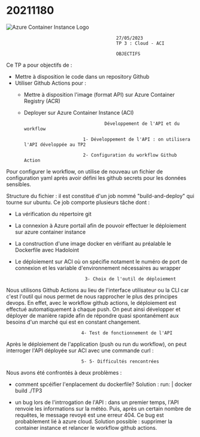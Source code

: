# 20211180
  <img src="https://expertime.com/wp-content/uploads/2021/03/ACI-container.png" alt="Azure Container Instance Logo" />



                                             27/05/2023     
                                             TP 3 : Cloud - ACI
    
                                             OBJECTIFS

Ce TP a pour objectifs de :

- Mettre à disposition le code dans un repository Github
- Utiliser Github Actions pour :
    - Mettre à disposition l'image (format API) sur Azure Container Registry (ACR)
    - Deployer sur Azure Container Instance (ACI) 



                                        Développement de l'API et du workflow

                                1- Développement de l'API : on utilisera l'API développée au TP2

                                2- Configuration du workflow Github Action 

Pour configurer le workflow, on utilise de nouveau un fichier de configuration yaml après avoir défini les github secrets pour les données sensibles.

Structure du fichier : il est constitué d'un job nommé "build-and-deploy" qui tourne sur ubuntu. Ce job comporte plusieurs tâche dont :
- La vérification du répertoire git
- La connexion à Azure portail afin de pouvoir effectuer le déploiement sur azure container instance
- La construction d'une image docker en vérifiant au préalable le Dockerfile avec Hadoloint
- Le déploiement sur ACI où on spécifie notament le numéro de port de connexion et les variable d'environnement nécessaires au wrapper


                                3- Choix de l'outil de déploiement

Nous utilisons Github Actions au lieu de l'interface utilisateur ou la CLI car c'est l'outil qui nous permet de nous rapprocher le plus des principes devops. En effet, avec le workflow github actions, le déploiement est effectué automatiquement à chaque push. On peut ainsi développer et déployer de manière rapide afin de répondre quasi spontanément aux besoins d'un marché qui est en constant changement.


                                4- Test de fonctionnement de l'API

Après le déploiement de l'application (push ou run du workflow), on peut interroger l'API déployée sur ACI avec une commande curl :



                                5- 5- Difficultés rencontrées

Nous avons été confrontés à deux problèmes :
- comment spcéifier l'enplacement du dockerfile?
  Solution :
  run: |
        docker build ./TP3

- un bug lors de l'intrrogation de l'API : dans un premier temps, l'API renvoie les informations sur la météo. Puis, après un certain nombre de requêtes, le message revoyé est une erreur 404. Ce bug est probablement lié à azure cloud.
Solution possible : supprimer la container instance et relancer le workflow github actions.
